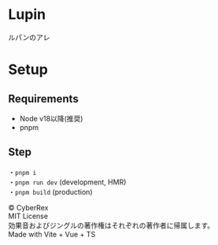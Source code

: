 # Lupin
ルパンのアレ

# Setup
## Requirements
- Node v18以降(推奨)
- pnpm
## Step
・`pnpm i`<br>
・`pnpm run dev` (development, HMR)<br>
・`pnpm build` (production)

&copy; CyberRex<br>
MIT License<br>
効果音およびジングルの著作権はそれぞれの著作者に帰属します。<br>
Made with Vite + Vue + TS